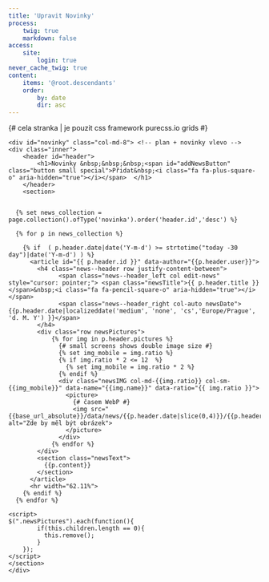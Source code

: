 ```yaml
---
title: 'Upravit Novinky'
process:
    twig: true
    markdown: false
access:
    site:
        login: true
never_cache_twig: true
content:
    items: '@root.descendants'
    order:
        by: date
        dir: asc
---
```


<div class="row no-gutters" style="height: 100%;"> {# cela stranka | je pouzit css framework purecss.io grids #}
  
    <div id="novinky" class="col-md-8"> <!-- plan + novinky vlevo -->
    <div class="inner">
        <header id="header">
            <h1>Novinky &nbsp;&nbsp;&nbsp;<span id="addNewsButton" class="button small special">Přidat&nbsp;<i class="fa fa-plus-square-o" aria-hidden="true"></i></span>  </h1>
        </header>
        <section>
    

      {% set news_collection = page.collection().ofType('novinka').order('header.id','desc') %}

      {% for p in news_collection %}

        {% if  ( p.header.date|date('Y-m-d') >= strtotime("today -30 day")|date('Y-m-d') ) %}
          <article id="{{ p.header.id }}" data-author="{{p.header.user}}">
            <h4 class="news--header row justify-content-between">
                  <span class="news--header_left col edit-news" style="cursor: pointer;"> <span class="newsTitle">{{ p.header.title }}</span>&nbsp;<i class="fa fa-pencil-square-o" aria-hidden="true"></i> </span> 
                  <span class="news--header_right col-auto newsDate">{{p.header.date|localizeddate('medium', 'none', 'cs','Europe/Prague', 'd. M. Y') }}</span>
            </h4>
            <div class="row newsPictures">
                {% for img in p.header.pictures %}
                  {# small screens shows double image size #}
                  {% set img_mobile = img.ratio %}
                  {% if img.ratio * 2 <= 12  %}
                    {% set img_mobile = img.ratio * 2 %}
                  {% endif %}
                  <div class="newsIMG col-md-{{img.ratio}} col-sm-{{img_mobile}}" data-name="{{img.name}}" data-ratio="{{ img.ratio }}">
                    <picture>
                      {# časem WebP #}
                      <img src="{{base_url_absolute}}/data/news/{{p.header.date|slice(0,4)}}/{{p.header.id}}/img/{{img.name}}_preview.jpg" alt="Zde by měl být obrázek">
                    </picture>
                  </div>
                {% endfor %}
            </div>
            <section class="newsText">
              {{p.content}}
            </section>
          </article>
          <hr width="62.11%">
        {% endif %}
      {% endfor %}
    
    <script>
    $(".newsPictures").each(function(){
            if(this.children.length == 0){
              this.remove();
            }
        });
    </script>
    </section>
    </div>
   </div> <!-- plan + novinky -->


    <div id="soon" class="col-md-4">
    <br>
      <h4>Kliknutím upravíte náhled události</h4>
    
      <div id="soon--timeline"></div>
      {% set soon_collection = page.collection().ofOneOfTheseTypes(['zavod', 'trenink', 'soustredeni', 'tabor']).order('header.start','asc') %}
      {% set currdate = strtotime("today")|date('Y-m-d') %}

      {% for p in soon_collection %}
        {% if  (  p.header.start|date('Y-m-d') <= strtotime("today +10 day")|date('Y-m-d') and p.header.end|date('Y-m-d') >= strtotime("today")|date('Y-m-d') ) %}

          {% if first is not defined %}
              <h6 class="soon--date soon--date-now"><span class="soon--dot soon--dot-now"></span> &nbsp;
              {{currdate|localizeddate('medium', 'none', 'cs','Europe/Prague', 'cccccc')|upper ~ ' | '~ currdate|localizeddate('medium', 'none', 'cs','Europe/Prague', 'd.M.')|upper }}
              </h6>
            {% set first = 1 %}
          {% endif %}

          {% if p.header.start > currdate %}
            {% set currdate = p.header.start %}
            <h6 class="soon--date"><span class="soon--dot"></span> &nbsp;
              {{currdate|localizeddate('medium', 'none', 'cs','Europe/Prague', 'cccccc')|upper ~ ' | '~ currdate|localizeddate('medium', 'none', 'cs','Europe/Prague', 'd.M.')|upper }}
            </h6>
          {% endif %}

          
          <section class="editBliziSeButton" style="cursor: pointer; background-color:white">
            <h4 class="soon-title">
              {{ p.header.title ~' '~ p.header.event.location }} 
          
              <br>
              <em style="font-weight:normal;">
                {% set group = p.header.taxonomy.skupina %}
                {% if group|length > 0 and group|length < 6 %}
                {% if "zabicky" in group %} žabičky {% endif %} 
                {% if "pulci1" in group and "pulci2" in group %} pulci {% elseif "pulci1" in group %} pulci1 {% elseif "pulci2" in group %} pulci2 {% endif %} 
                {% if "zaci1" in group and "zaci2" in group %} žáci {% elseif "zaci1" in group %} žáci1 {% elseif "zaci2" in group %} žáci2 {% endif %} 
                {% if "dorost" in group %} dorost+ {% endif %}
                {% endif %}
              </em>
            </h4>
            <article class="soon-content" data-id="{{p.header.id}}" data-template="{{p.header.template}}">
              {{p.content}}
            </article>
          </section>
         
        {% endif %}
      {% endfor %}

    </div> <!-- blizi se -->

</div> <!-- uzavira celou stranku , row -->


{#######################################
######## Pridani a edit novinek ########
########################################
je pouzit jeden modal jak pro pridani tak upravu Novinky
pomoci js se dynamicky meni obsah modalu, podle toho, ktere tlacitko ho vyvolalo
formular se odesila na server dvema zpusoby
1. pokud jsou nahravany nove obrazky pres dropzone.js, jsou k nim pridana
ostatni data z formulare a odeslana dropzone.js prikazem "myDropzone.processQueue()"
2. pokud je formular odesilan bez novych obrazku je odeslan klasicky 
#######################################}


{#######  HTML ########}
<div id="NewsModal" class="news--modal">
  <div id="NewsModalScroll">
    <div id="NewsModalContent" class="news--modal-content">
      <h2 id="News--header">Přidat novinku</h2>
      <form id="News--form" enctype="multipart/form-data" method="post" action="/php/news">
        <input id="News--POST-type" name="POST_type" type="hidden" value="addNews">  {# identifikace POST pozadavku pro PHP zpracovani #}
        <input id="News--id" name="id" type="hidden" value="">  {# id novinky, pokud se upravuje #}
        <input id="News--author" name="author" type="hidden" value=""> 
        <input id="News--date" name="date" type="hidden" value="">
        <input type="text" id="News--title" name="title"  placeholder="Nadpis" value="">
        <div id="News--pictures"> {# zde se budou dynamicky pridavat nastaveni sirky pro obrazky #}
        </div>
        <textarea id="News--content" name="content"  placeholder="Za sedmero horami..." ></textarea>
        <div class="dropzone" id="NewsDropzone">
        </div> {# dropzone pro upload obrazku #}
        
        <button type="button" class="special" id="News--submit-all">Uložit</button>
        <button type="button" id="News--close">Zrušit</button>
        <span id="News--deleteButtonSpan"></span>
      </form>
      <div id="News--responseText" style="color:red"></div>
    </div> <!-- modal content -->
  </div>
</div> <!-- modal -->

{####### News modal Javascript ########}
<script>
window.addEventListener('DOMContentLoaded', function () {

/* inicializace prekladace z HTML zpet na markdown */
const News_turndownService = new TurndownService({
  headingStyle: 'atx',
  emDelimiter: '*',
});
/* inicializace text editoru */
var News_simplemde = new SimpleMDE({ element: document.getElementById("News--content"),
                                spellChecker: false,
                                status: false});

/* vars*/
  var News_deleteButtonSpan = document.getElementById("News--deleteButtonSpan"),
      News_header = document.getElementById("News--header"),
      News_POST_type = document.getElementById("News--POST-type"),
      News_id = document.getElementById("News--id"),
      News_date = document.getElementById("News--date"),
      News_author = document.getElementById("News--author"),
      News_title = document.getElementById("News--title"),
      News_pictures = document.getElementById("News--pictures"),
      News_modal = document.getElementById('NewsModal'),
      News_ModalContent = document.getElementById('NewsModalContent'),
      News_responseText = document.getElementById('News--responseText'),
      News_ModalScroll = document.getElementById('NewsModalScroll');

// pokud se klikne na zrusit, zavre se modal
    document.getElementById("News--close").onclick = function(e) {
        News_modal.style.display = "none";
        News_title.value = ""; //vymaz nazvu
        News_pictures.innerHTML = "";//vymaze vsechny obrazky z modal
        News_simplemde.value(""); //vymaz textoveho editoru
        News_deleteButtonSpan.innerHTML = ""; //vymaze delete tlacitko
        News_responseText.innerHTML = "";
    }
      
       // pokud se klikne mimo modal, zavre se 
  /*  window.onclick = function(event) {
        if (event.target == News_modal) {
            News_modal.style.display = "none";
        }
    }*/

/**** Pridani Novinky ****/
// kdyz se zmackne tlaticko "+", otevre se modal, pobiha prepis informaci, pokud byl predtim otevren modal pro edit novinky
document.getElementById("addNewsButton").onclick = function() {       
    News_POST_type.value = "addNews"; //inicializace POST pozadavku pro PHP zpracovani
    News_header.innerHTML = "Přidat novinku";  //inicializace - Nadpis
    News_ModalContent.style.marginTop = window.pageYOffset + "px";
    News_modal.style.display = "block"; //zobrazi modal
    News_simplemde.codemirror.refresh(); //inicializuje textovy iditor
}

function deleteImageToggle(){
    var delete_img = this.parentElement.querySelector(".News--img-delete-input");
    if(delete_img.value == "true"){
        this.parentElement.style.backgroundColor = "white";
        delete_img.value = "false";
    }
    else {
        this.parentElement.style.backgroundColor = "#ff2d2d";
        delete_img.value = "true";
    }
}
    
function createImageOptionsDiv(formName, displayName){
    var img_index = News_pictures.lastElementChild ? Number(News_pictures.lastElementChild.getAttribute("data-index")) + 1 : 0;
    var select = document.createElement('div'); 
        select.setAttribute("data-index", img_index);
        select.innerHTML = '<input type="hidden" class="News--img-delete-input News--img-settings" name="img['+ img_index +'][img_delete]" value="false">' +
                           '<div class="News--img-delete"><i class="fa fa-trash-o" aria-hidden="true"></i></div>' +
                           '<input class="News--img-settings" name="img['+ img_index +'][img_name]" type="hidden" value="'+ formName + '">' +
                           '<select class="News--img-settings" name="img['+ img_index +'][img_ratio]" id="' + formName + '">' +
                              '<option value="12">1</option>' +
                              '<option value="6" selected>1/2</option>' +
                              '<option value="3">1/4</option>' +
                            '</select>';
        select.innerHTML += '<label class="News--img-label" for="' + formName + '" title="' + displayName + '">' + displayName + '</label>'; 
    News_pictures.appendChild(select); //vlozi do modalu
    select.querySelector(".News--img-delete").addEventListener( "click", deleteImageToggle);
}



/**** Edit Novinky ****/
$(".edit-news").click(function(){
    News_POST_type.value = "updateNews"; //nacte do skryteho "form input" typ POST pozadavku pro PHP zpracovani
    News_header.innerHTML = "Upravit novinku"; //inicializace - Nadpis

    var novinka = $(this).closest("article")[0]; //nacte tag arcitle obalujici novinku, ktery je nejbize tlacitku (cestuje nahoru po DOM)
    News_author.value = novinka.dataset.author;
    News_id.value = novinka.id; //nacte do skryteho "form input" ID novinky, kvuli PHP zpracovani
    News_date.value = novinka.querySelector(".newsDate").innerHTML; //nacte do skryteho "form input" datum novinky, kvuli PHP zpracovani
    News_title.value = novinka.querySelector(".newsTitle").innerHTML.trim() ; //nacte nazev
    News_simplemde.value( News_turndownService.turndown(novinka.querySelector("section").innerHTML.trim() ) ); //nacte text novinky, prevede HTML zpet na markdown a vlozi do text editoru

    /* pro kazdy ubrazek v novince vytvori "select", kde se da vybrat kolik max stranky bude obrazek zabirat */
    $(novinka).find(".newsIMG").each(function(img_index) { //foreach cyklus pro obrazky v novince
        var formName = this.getAttribute("data-name"),
            displayName = formName.slice(14);
        createImageOptionsDiv(formName, displayName);
        document.getElementById(formName).value = this.getAttribute("data-ratio"); //v modulu vybere v "select" hodnutu, ktera byla nastavena v novince
     });

     /* prida tlacitko pro smazani novinky*/
       News_deleteButtonSpan.innerHTML = '<button type="button" id="deleteNewsButton"><i class="fa fa-trash-o" aria-hidden="true"></i></button>';
     
    
    News_ModalContent.style.marginTop = window.pageYOffset + "px";
    News_modal.style.display = "block"; // zobrazi modal
    News_simplemde.codemirror.refresh(); //inicializace textovy editor
});

  function showLoader(){
    var newsDropzone = document.getElementById('NewsDropzone');
    newsDropzone.style.border = "none";
    newsDropzone.style.backgroundColor = "white";
    newsDropzone.innerHTML = '<div class="loader">Odesílám</div>';
  }

  function showError(xhr, desc, err){
    News_ModalContent.innerHTML = '<div class="ajaxError">' +
                                  '<div class="ajaxErrorText" >Něco se pokazilo..</div><hr><br>' +
                                  '<button class="ajaxErrorButton"  type="button" onclick="window.location.replace(location.href)"><i class="fafa-refresh" aria-hidden="true"></i>&nbsp;Obnovit stránku</button><br><br>' +
                                  '<div class="ajaxErrorNote">Zkontrolujte <i>console.log</i> nebo kontaktujte správce stránek.</div>' +
                                  '</div>';
    console.log(err);
    console.log(desc);
    console.log(xhr);
    console.log(xhr.responseText);
  }

  function appendForm(formData){
    formData.append("POST_type", News_POST_type.value );
    formData.append("title", News_title.value );
    formData.append("id", News_id.value );
    formData.append("date", News_date.value );
    formData.append("author", News_author.value );
    formData.append("content", News_simplemde.value() );
    
    var img_arr = $(".News--img-settings");
    for ( index = 0; index < img_arr.length; index++ ) {
      formData.append(img_arr[index].getAttribute("name"), $(img_arr[index]).val());
    }
  }
/*****************************/
/*** POST odeslání novinky ***/
/*****************************/

// pro odeslání obrázků použit dropzone.js
var myDropzone = new Dropzone("div#NewsDropzone", {
    url: "/php/news",   //kam posila
    autoProcessQueue: false, //zakaze defaultni zpracovani
    uploadMultiple: true,  // nahravani vice souboru
    parallelUploads: 10,
    maxFiles: 10,
    maxFilesize: 20, //v MB
    acceptedFiles: "image/jpeg, image/png, image/gif",
    addRemoveLinks: true, //lze odstranit nahrany soubor
    renameFile: function (file) {
        return new Date().getTime() + '_' + file.name;
    },
    init: function() {
        var myDropzone = this;
        /**************************/
        /** Zpracovani formulare **/
        /**************************/
        document.getElementById("News--submit-all").onclick = function (e) {

            if( News_title.value == ''){ 
              alert('Musí být vyplněn název novinky.');
            }
            else{
              // pokud v dropzone nejsou soubory, odesle se formular
              if (myDropzone.getQueuedFiles().length <= 0) { 

                  var formData = new FormData();
                    appendForm(formData);
                    showLoader();
                    $.ajax({
                        url: "/php/news",
                        type: "POST",
                        data: formData,
                        processData: false,
                        contentType: false,
                        success: function ()
                        {  window.location.replace(location.href);
                        },
                        error: function (xhr, desc, err){
                          showError(xhr, desc, err);
                        }
                    });
              }
              // pokud jsou, odeslou se obrazky
              else {
                  myDropzone.processQueue();
              }
            }
        };

       //k odeslanym obrazkum se pridaji i zbyle data
        myDropzone.on("sendingmultiple", function(data, xhr, formData) {
            appendForm(formData);
        });

        myDropzone.on("successmultiple", function() {
            window.location.replace(location.href);
        });

        myDropzone.on('error', function(file, errorMessage, xhr) {
          if(errorMessage){
            News_responseText.innerHTML = "<br>" . errorMessage;
          }
          else if(xhr.responseText){
            News_responseText.innerHTML = "<br>" . xhr.responseText;
          }
          else{
            showError(xhr, errorMessage, file); 
          }
        });
        myDropzone.on('addedfile', function(file) {        
            setTimeout(function(){  // needed to wait until "accepted" atributes is created
                if (file.accepted) createImageOptionsDiv(file.upload.filename, file.name);
            }, 100);
        });

        myDropzone.on("removedfile", function(file) {
            if (file.accepted) {
                var rmdiv = document.getElementById(file.upload.filename).parentElement;
                rmdiv.parentElement.removeChild(rmdiv);
            }
        });

        myDropzone.on("totaluploadprogress", function(progress, totalBytes, totalBytesSent) {
            if (totalBytes == 0) { //fix totaluploadprogress event fire when file is removed from dropzone
                return;
            }
            if (progress == 100) {
                showLoader();
                return;
            }
            var drop = document.getElementById("NewsDropzone");
            drop.innerHTML = ''
            drop.style.border = "none";
            drop.style.backgroundColor = "#e65646";
            drop.style.height = "0.5em";
            drop.style.transition = "all 0.5s";
            drop.style.margin = "1em 0";

            drop.style.width = progress + "%";
        });
      
    } // } init function

}) // }) dropzone

/**** Delete Novinky ****/
document.getElementById("News--deleteButtonSpan").onclick = function(e) {
    if( e.target.id = "deleteNewsButton"){
      if (confirm("Smazat novinku?") == true) {
        var deleteNewsForm = new FormData();
          deleteNewsForm.append("POST_type", "deleteNews" );
          deleteNewsForm.append("id", News_id.value );
          showLoader();
          
          $.ajax({
              url: "/php/news",
              type: "POST",
              data: deleteNewsForm,
              processData: false,
              contentType: false,
              success: function (){ 
                window.location.replace(location.href);
              },
              error: function (xhr, desc, err){
                showError(xhr, desc, err);
                 }
          });

      }

    }
}


{#######################################
############ Edit blizise ##############
########################################}

    /* inicializace prekladace z HTML zpet na markdown "Turndown"*/
    const editBliziSe_turndownService = new TurndownService({
      headingStyle: 'atx', //mění defaultni zobrazení nadpisu na ten pouzivany v gravu
      emDelimiter: '*',
    
    });

  $(".editBliziSeButton").click(function(){
      var soonEvent = this;
      if(soonEvent.classList.contains("edit-blizise-active")) return;
      soonEvent.classList.add("edit-blizise-active");
      var content = this.querySelector("article") //nacte tag obsahujici text blizi se
      var content_text = content.innerHTML.trim(); //ulozi stary text a odstihne ze zacatku a konce bile znaky
      content.innerHTML = '<form method="post" action="/php/blizise">' +  //nahradi text blizi se formularem na upravu
                            '<input name="POST_type" type="hidden" value="editBliziSe">' +
                            '<input name="id" type="hidden" value="'+ content.getAttribute("data-id") +'">' +
                            '<input name="template" type="hidden" value="'+ content.getAttribute("data-template") +'">' +
                            '<textarea name="content"></textarea>' +
                            '<button class="saveBlizise special fit" type="submit" style="margin-top: 1em">Uložit</button>' +
                            '<div class="row">' +
                            '<div class="col-8">' +
                            '<button class="editBliziSeCancel fit small" type="button">Zrušit</button>' +
                            '</div>' +
                            '<div class="col-4">' +
                            '<button class="regenerateBliziSe fit small" type="button" title="Znovu vygenerovat obsah"><i class="fa fa-refresh" aria-hidden="true"></i></button>' +
                            '</div>' +
                            '</div>' +
                            '</form>';

      var editBliziSe_simplemde = new SimpleMDE({ element: content.querySelector("textarea"), //misto textarea nacte markdown editor
                                   spellChecker: false,
                                   status: false});
      editBliziSe_simplemde.value( editBliziSe_turndownService.turndown(content_text) ); //nahraje do editoru drive ulozeny text, ktery zkonvertuje z html tagu z5 na markdown pomoci .js knihovny "turndown"

      $(".editBliziSeCancel").click(function(e){ //tlacitko pro zruseni
        e.stopPropagation(); //zastavi propagaci click eventu aby se neodesilal formular pres tlacitko submit
        content.innerHTML = content_text; //vrati drive ulozeny text
        soonEvent.classList.remove("edit-blizise-active");
      })

      $(".saveBlizise").click(function(e){
          e.preventDefault(); //zabrani defaultnimu odeslani formulare
          e.stopPropagation();
          var bliziseForm = new FormData($(this).closest("form")[0]);
          bliziseForm.append("content", editBliziSe_simplemde.value() );
          $.ajax({
              url: "/php/blizise",
              type: "POST",
              data: bliziseForm,
              processData: false,
              contentType: false,
              success: function ()
              { 
                soonEvent.classList.remove("edit-blizise-active"); 
                window.location.replace(location.href);
              },
              error: function (xhr, desc, err){
                console.log(err);
                console.log(desc);
                console.log(xhr);
              }
          });
      });

      $(".regenerateBliziSe").click(function(e){ //tlacitko pro zruseni
        var bliziseForm = new FormData($(this).closest("form")[0]);
        bliziseForm.append("regenerate", true );
        $.ajax({
              url: "/php/blizise",
              type: "POST",
              data: bliziseForm,
              processData: false,
              contentType: false,
              success: function ()
              {  soonEvent.classList.remove("edit-blizise-active");
                window.location.replace(location.href);  
              },
              error: function (xhr, desc, err){
                console.log(err);
                console.log(desc);
                console.log(xhr);
              }
          });
      })
  });
  }, false); // laod
  </script>